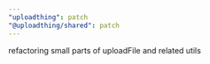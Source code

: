 ```yaml
---
"uploadthing": patch
"@uploadthing/shared": patch
---
```


refactoring small parts of uploadFile and related utils
